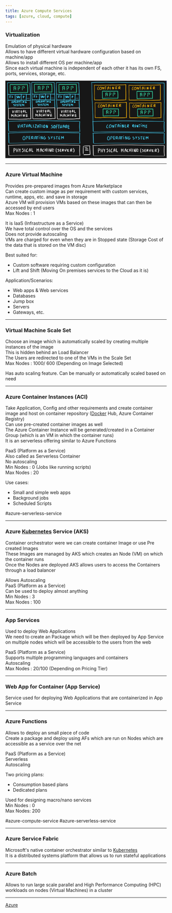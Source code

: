 ```yaml
---
title: Azure Compute Services
tags: [azure, cloud, compute]
---
```


### Virtualization

Emulation of physical hardware  
Allows to have different virtual hardware configuration based on machine/app  
Allows to install different OS per machine/app  
Since each virtual machine is independent of each other it has its own FS, ports, services, storage, etc.

![VM and Containers|600](../images/virtual-machines-and-containers.png)

---

### Azure Virtual Machine

Provides pre-prepared images from Azure Marketplace  
Can create custom image as per requirement with custom services, runtime, apps, etc. and save in storage  
Azure VM will provision VMs based on these images that can then be accessed by end users  
Max Nodes : 1

It is IaaS (Infrastructure as a Service)  
We have total control over the OS and the services  
Does not provide autoscaling  
VMs are charged for even when they are in Stopped state (Storage Cost of the data that is stored on the VM disc)

Best suited for:

* Custom software requiring custom configuration
* Lift and Shift (Moving On premises services to the Cloud as it is)

Application/Scenarios:

* Web apps & Web services
* Databases
* Jump box
* Servers
* Gateways, etc.

---

### Virtual Machine Scale Set

Choose an image which is automatically scaled by creating multiple instances of the image  
This is hidden behind an Load Balancer  
The Users are redirected to one of the VMs in the Scale Set  
Max Nodes : 1000/ 600 (Depending on Image Selected)

Has auto scaling feature. Can be manually or automatically scaled based on need

---

### Azure Container Instances (ACI)

Take Application, Config and other requirements and create container image and host on container repository ([Docker](../../../Software%20Engineering/DevOps/Docker/Docker.md) Hub, Azure Container Registry)  
Can use pre-created container images as well  
The Azure Container Instance will be generated/created in a Container Group (which is an VM in which the container runs)  
It is an serverless offering similar to Azure Functions

PaaS (Platform as a Service)  
Also called as Serverless Container  
No autoscaling  
Min Nodes : 0 (Jobs like running scripts)  
Max Nodes : 20

Use cases:

* Small and simple web apps
* Background jobs
* Scheduled Scripts

#azure-serverless-service 

---

### Azure [Kubernetes](../../../Software%20Engineering/DevOps/Kubernetes/Kubernetes.md) Service (AKS)

Container orchestrator were we can create container Image or use Pre created Images  
These Images are managed by AKS which creates an Node (VM) on which the container runs  
Once the Nodes are deployed AKS allows users to access the Containers through a load balancer

Allows Autoscaling  
PaaS (Platform as a Service)  
Can be used to deploy almost anything  
Min Nodes : 3  
Max Nodes : 100

---

### App Services

Used to deploy Web Applications  
We need to create an Package which will be then deployed by App Service on multiple nodes which will be accessible to the users from the web

PaaS (Platform as a Service)  
Supports multiple programming languages and containers  
Autoscaling  
Max Nodes : 20/100 (Depending on Pricing Tier)

---

### Web App for Container (App Service)

Service used for deploying Web Applications that are containerized in App Service

---

### Azure Functions

Allows to deploy an small piece of code  
Create a package and deploy using AFs which are run on Nodes which are accessible as a service over the net

PaaS (Platform as a Service)  
Serverless  
Autoscaling

Two pricing plans:

* Consumption based plans
* Dedicated plans

Used for designing macro/nano services  
Min Nodes : 0  
Max Nodes: 200

#azure-compute-service #azure-serverless-service

---

### Azure Service Fabric

Microsoft's native container orchestrator similar to [Kubernetes](../../../Software%20Engineering/DevOps/Kubernetes/Kubernetes.md)  
It is a distributed systems platform that allows us to run stateful applications

---

### Azure Batch

Allows to run large scale parallel and High Performance Computing (HPC) workloads on nodes (Virtual Machines) in a cluster

---

[Azure](../Azure.md)